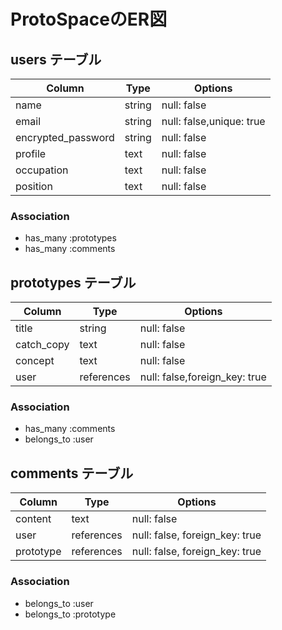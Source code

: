 # ProtoSpaceのER図

## users テーブル

| Column             | Type   | Options     |
| ------------------ | ------ | ----------- |
| name               | string | null: false |
| email              | string | null: false,unique: true |
| encrypted_password | string | null: false |
| profile            | text   | null: false |
| occupation         | text   | null: false |
| position           | text   | null: false |

### Association

- has_many :prototypes
- has_many :comments

## prototypes テーブル

| Column | Type   | Options     |
| ------ | ------ | ----------- |
| title  | string | null: false |
| catch_copy | text | null: false |
| concept | text | null: false |
| user | references | null: false,foreign_key: true |

### Association

- has_many :comments
- belongs_to :user

## comments テーブル

| Column | Type       | Options                        |
| ------ | ---------- | ------------------------------ |
| content | text | null: false |
| user   | references | null: false, foreign_key: true |
| prototype   | references | null: false, foreign_key: true |

### Association

- belongs_to :user
- belongs_to :prototype
